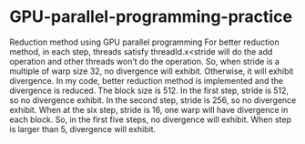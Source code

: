 # GPU-parallel-programming-practice
Reduction method using GPU parallel programming
For better reduction method, in each step, threads satisfy threadId.x<stride will do the add operation and other threads won’t do the operation. So, when stride is a multiple of warp size 32, no divergence will exhibit. Otherwise, it will exhibit divergence.
In my code, better reduction method is implemented and the divergence is reduced. The block size is 512. In the first step, stride is 512, so no divergence exhibit. In the second step, stride is 256, so no divergence exhibit. When at the six step, stride is 16, one warp will have divergence in each block. So, in the first five steps, no divergence will exhibit. When step is larger than 5, divergence will exhibit.
